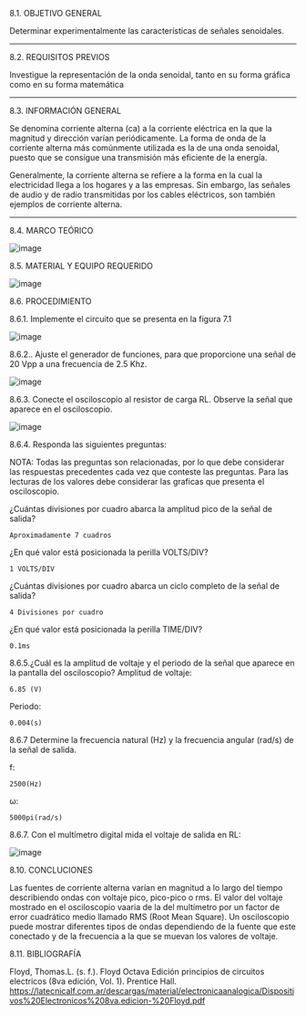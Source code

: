 

8.1. OBJETIVO GENERAL

Determinar experimentalmente las características de señales senoidales.

--------------------------------------------------------------------------------------

8.2. REQUISITOS PREVIOS

Investigue la representación de la onda senoidal, tanto en su forma gráfica como en su forma matemática

------------------------------------------------------------------------------------------------------

8.3. INFORMACIÓN GENERAL

Se denomina corriente alterna (ca) a la corriente eléctrica en la que la magnitud y dirección varían periódicamente. La forma de onda de la corriente alterna más comúnmente utilizada es la de una onda senoidal, puesto que se consigue una transmisión más eficiente de la energía.

Generalmente, la corriente alterna se refiere a la forma en la cual la electricidad llega a los hogares y a las empresas. Sin embargo, las señales de audio y de radio transmitidas por los cables eléctricos, son también ejemplos de corriente alterna.

----------------------------------------------------------------------------------------------------------------------------------


8.4. MARCO TEÓRICO

![image](https://user-images.githubusercontent.com/116819100/219413224-abaea7ef-acd5-42d8-8fc5-3c0a461985a2.png)

8.5. MATERIAL Y EQUIPO REQUERIDO

![image](https://user-images.githubusercontent.com/116819100/219412808-306fb4c6-42d5-4c99-bacb-85e029b54d23.png)

8.6. PROCEDIMIENTO 

8.6.1. Implemente el circuito que se presenta en la figura 7.1

![image](https://user-images.githubusercontent.com/116781677/219645880-fc153777-94dd-4281-96d5-42ed9697ea1a.png)

8.6.2.. Ajuste el generador de funciones, para que proporcione una señal de 20 Vpp a una frecuencia de 2.5 Khz.

![image](https://user-images.githubusercontent.com/116781677/219690843-703db66c-febe-4e93-afbc-0dd7d62a3c4c.png)

8.6.3. Conecte el osciloscopio al resistor de carga RL. Observe la señal que aparece en el osciloscopio.

![image](https://user-images.githubusercontent.com/116781677/219691400-922b0d9b-8913-4d47-a6d1-5c4d470ff52f.png)

8.6.4. Responda las siguientes preguntas:

NOTA: Todas las preguntas son relacionadas, por lo que debe considerar las respuestas precedentes cada vez que conteste las preguntas. Para las lecturas de los valores debe considerar las graficas que presenta el osciloscopio.

¿Cuántas divisiones por cuadro abarca la amplitud pico de la señal de salida?

    Aproximadamente 7 cuadros
¿En qué valor está posicionada la perilla VOLTS/DIV? 

    1 VOLTS/DIV
¿Cuántas divisiones por cuadro abarca un ciclo completo de la señal de salida?

    4 Divisiones por cuadro
¿En qué valor está posicionada la perilla TIME/DIV?

    0.1ms
8.6.5.¿Cuál es la amplitud de voltaje y el periodo de la señal que aparece en la pantalla
del osciloscopio?
Amplitud de voltaje: 

    6.85 (V)
Periodo: 
    
    0.004(s)

8.6.7 Determine la frecuencia natural (Hz) y la frecuencia angular (rad/s) de la señal de
salida.

f: 

    2500(Hz)
ω:
    
    5000pi(rad/s)

8.6.7. Con el multímetro digital mida el voltaje de salida en RL:

![image](https://user-images.githubusercontent.com/116781677/219665184-c1a4ca4b-99de-43af-b1f4-c570cb812632.png)


8.10. CONCLUCIONES

Las fuentes de corriente alterna varían en magnitud a lo largo del tiempo describiendo ondas con voltaje pico, pico-pico o rms.
El valor del voltaje mostrado en el osciloscopio vaaria de la del multímetro por un factor de error cuadrático medio llamado RMS (Root Mean Square).
Un osciloscopio puede mostrar diferentes tipos de ondas dependiendo de la fuente que este conectado y de la frecuencia a la que se muevan los valores de voltaje.




8.11. BIBLIOGRAFÍA

Floyd, Thomas.L. (s. f.). Floyd Octava Edición principios de circuitos electricos (8va edición, Vol. 1). Prentice Hall. https://latecnicalf.com.ar/descargas/material/electronicaanalogica/Dispositivos%20Electronicos%208va.edicion-%20Floyd.pdf















